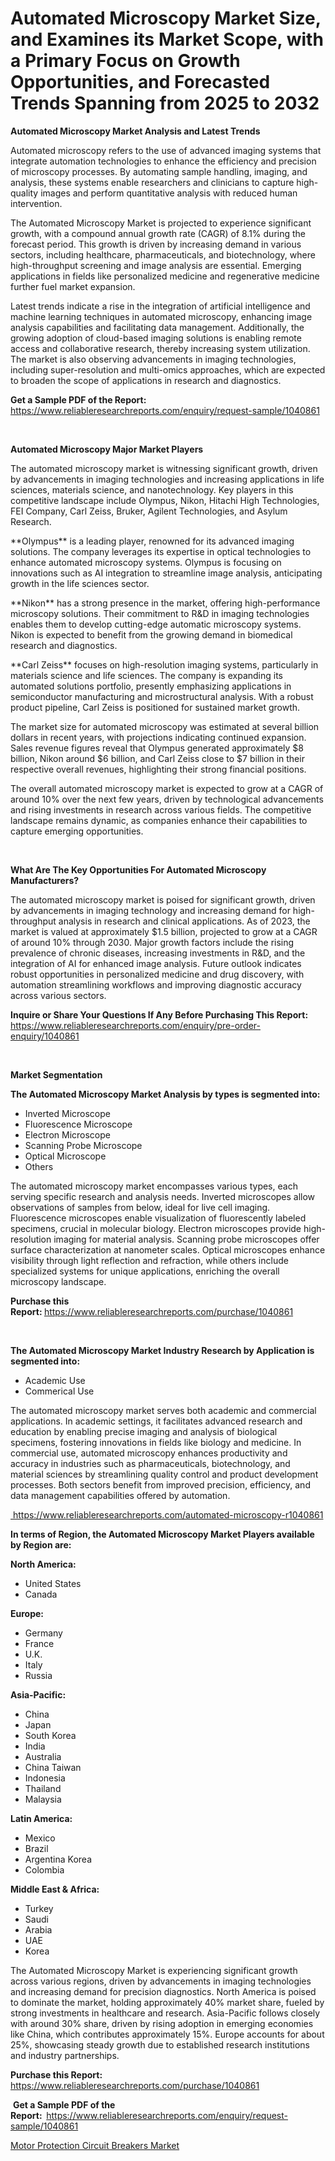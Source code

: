 <p><h1>Automated Microscopy Market Size, and Examines its Market Scope, with a Primary Focus on Growth Opportunities, and Forecasted Trends Spanning from 2025 to 2032</h1></p><p><strong>Automated Microscopy Market Analysis and Latest Trends</strong></p>
<p><p>Automated microscopy refers to the use of advanced imaging systems that integrate automation technologies to enhance the efficiency and precision of microscopy processes. By automating sample handling, imaging, and analysis, these systems enable researchers and clinicians to capture high-quality images and perform quantitative analysis with reduced human intervention.</p><p>The Automated Microscopy Market is projected to experience significant growth, with a compound annual growth rate (CAGR) of 8.1% during the forecast period. This growth is driven by increasing demand in various sectors, including healthcare, pharmaceuticals, and biotechnology, where high-throughput screening and image analysis are essential. Emerging applications in fields like personalized medicine and regenerative medicine further fuel market expansion.</p><p>Latest trends indicate a rise in the integration of artificial intelligence and machine learning techniques in automated microscopy, enhancing image analysis capabilities and facilitating data management. Additionally, the growing adoption of cloud-based imaging solutions is enabling remote access and collaborative research, thereby increasing system utilization. The market is also observing advancements in imaging technologies, including super-resolution and multi-omics approaches, which are expected to broaden the scope of applications in research and diagnostics.</p></p>
<p><strong>Get a Sample PDF of the Report:&nbsp;</strong> <a href="https://www.reliableresearchreports.com/enquiry/request-sample/1040861?utm_campaign=2222&utm_medium=2&utm_source=Github&utm_content=ia&utm_term=20022025&utm_id=automated-microscopy">https://www.reliableresearchreports.com/enquiry/request-sample/1040861</a></p>
<p>&nbsp;</p>
<p><strong>Automated Microscopy Major Market Players</strong></p>
<p><p>The automated microscopy market is witnessing significant growth, driven by advancements in imaging technologies and increasing applications in life sciences, materials science, and nanotechnology. Key players in this competitive landscape include Olympus, Nikon, Hitachi High Technologies, FEI Company, Carl Zeiss, Bruker, Agilent Technologies, and Asylum Research.</p><p>**Olympus** is a leading player, renowned for its advanced imaging solutions. The company leverages its expertise in optical technologies to enhance automated microscopy systems. Olympus is focusing on innovations such as AI integration to streamline image analysis, anticipating growth in the life sciences sector. </p><p>**Nikon** has a strong presence in the market, offering high-performance microscopy solutions. Their commitment to R&D in imaging technologies enables them to develop cutting-edge automatic microscopy systems. Nikon is expected to benefit from the growing demand in biomedical research and diagnostics.</p><p>**Carl Zeiss** focuses on high-resolution imaging systems, particularly in materials science and life sciences. The company is expanding its automated solutions portfolio, presently emphasizing applications in semiconductor manufacturing and microstructural analysis. With a robust product pipeline, Carl Zeiss is positioned for sustained market growth.</p><p>The market size for automated microscopy was estimated at several billion dollars in recent years, with projections indicating continued expansion. Sales revenue figures reveal that Olympus generated approximately $8 billion, Nikon around $6 billion, and Carl Zeiss close to $7 billion in their respective overall revenues, highlighting their strong financial positions.</p><p>The overall automated microscopy market is expected to grow at a CAGR of around 10% over the next few years, driven by technological advancements and rising investments in research across various fields. The competitive landscape remains dynamic, as companies enhance their capabilities to capture emerging opportunities.</p></p>
<p>&nbsp;</p>
<p><strong>What Are The Key Opportunities For Automated Microscopy Manufacturers?</strong></p>
<p><p>The automated microscopy market is poised for significant growth, driven by advancements in imaging technology and increasing demand for high-throughput analysis in research and clinical applications. As of 2023, the market is valued at approximately $1.5 billion, projected to grow at a CAGR of around 10% through 2030. Major growth factors include the rising prevalence of chronic diseases, increasing investments in R&D, and the integration of AI for enhanced image analysis. Future outlook indicates robust opportunities in personalized medicine and drug discovery, with automation streamlining workflows and improving diagnostic accuracy across various sectors.</p></p>
<p><strong>Inquire or Share Your Questions If Any Before Purchasing This Report:</strong> <a href="https://www.reliableresearchreports.com/enquiry/pre-order-enquiry/1040861?utm_campaign=2222&utm_medium=2&utm_source=Github&utm_content=ia&utm_term=20022025&utm_id=automated-microscopy">https://www.reliableresearchreports.com/enquiry/pre-order-enquiry/1040861</a></p>
<p>&nbsp;</p>
<p><strong>Market Segmentation</strong></p>
<p><strong>The Automated Microscopy Market Analysis by types is segmented into:</strong></p>
<p><ul><li>Inverted Microscope</li><li>Fluorescence Microscope</li><li>Electron Microscope</li><li>Scanning Probe Microscope</li><li>Optical Microscope</li><li>Others</li></ul></p>
<p><p>The automated microscopy market encompasses various types, each serving specific research and analysis needs. Inverted microscopes allow observations of samples from below, ideal for live cell imaging. Fluorescence microscopes enable visualization of fluorescently labeled specimens, crucial in molecular biology. Electron microscopes provide high-resolution imaging for material analysis. Scanning probe microscopes offer surface characterization at nanometer scales. Optical microscopes enhance visibility through light reflection and refraction, while others include specialized systems for unique applications, enriching the overall microscopy landscape.</p></p>
<p><strong>Purchase this Report:&nbsp;</strong><a href="https://www.reliableresearchreports.com/purchase/1040861?utm_campaign=2222&utm_medium=2&utm_source=Github&utm_content=ia&utm_term=20022025&utm_id=automated-microscopy">https://www.reliableresearchreports.com/purchase/1040861</a></p>
<p>&nbsp;</p>
<p><strong>The Automated Microscopy Market Industry Research by Application is segmented into:</strong></p>
<p><ul><li>Academic Use</li><li>Commerical Use</li></ul></p>
<p><p>The automated microscopy market serves both academic and commercial applications. In academic settings, it facilitates advanced research and education by enabling precise imaging and analysis of biological specimens, fostering innovations in fields like biology and medicine. In commercial use, automated microscopy enhances productivity and accuracy in industries such as pharmaceuticals, biotechnology, and material sciences by streamlining quality control and product development processes. Both sectors benefit from improved precision, efficiency, and data management capabilities offered by automation.</p></p>
<p><a href="https://www.reliableresearchreports.com/automated-microscopy-r1040861?utm_campaign=2222&utm_medium=2&utm_source=Github&utm_content=ia&utm_term=20022025&utm_id=automated-microscopy">&nbsp;https://www.reliableresearchreports.com/automated-microscopy-r1040861</a></p>
<p><strong>In terms of Region, the Automated Microscopy Market Players available by Region are:</strong></p>
<p>
    <p> <strong> North America: </strong>
        <ul>
            <li>United States</li>
            <li>Canada</li>
        </ul>
        </p> 
    <p> <strong> Europe: </strong>
        <ul>
            <li>Germany</li>
            <li>France</li>
            <li>U.K.</li>
            <li>Italy</li>
            <li>Russia</li>
        </ul>
        </p> 
    <p> <strong> Asia-Pacific: </strong>
        <ul>
            <li>China</li>
            <li>Japan</li>
            <li>South Korea</li>
            <li>India</li>
            <li>Australia</li>
            <li>China Taiwan</li>
            <li>Indonesia</li>
            <li>Thailand</li>
            <li>Malaysia</li>
        </ul>
        </p> 
    <p> <strong> Latin America: </strong>
        <ul>
            <li>Mexico</li>
            <li>Brazil</li>
            <li>Argentina Korea</li>
            <li>Colombia</li>
        </ul>
        </p> 
    <p> <strong> Middle East & Africa: </strong>
        <ul>
            <li>Turkey</li>
            <li>Saudi</li>
            <li>Arabia</li>
            <li>UAE</li>
            <li>Korea</li>
        </ul>
    </p>
    </p>
<p><p>The Automated Microscopy Market is experiencing significant growth across various regions, driven by advancements in imaging technologies and increasing demand for precision diagnostics. North America is poised to dominate the market, holding approximately 40% market share, fueled by strong investments in healthcare and research. Asia-Pacific follows closely with around 30% share, driven by rising adoption in emerging economies like China, which contributes approximately 15%. Europe accounts for about 25%, showcasing steady growth due to established research institutions and industry partnerships.</p></p>
<p><strong>Purchase this Report: </strong><a href="https://www.reliableresearchreports.com/purchase/1040861?utm_campaign=2222&utm_medium=2&utm_source=Github&utm_content=ia&utm_term=20022025&utm_id=automated-microscopy">https://www.reliableresearchreports.com/purchase/1040861</a></p>
<p>&nbsp;<strong>Get a Sample PDF of the Report:&nbsp;&nbsp;</strong><a href="https://www.reliableresearchreports.com/enquiry/request-sample/1040861?utm_campaign=2222&utm_medium=2&utm_source=Github&utm_content=ia&utm_term=20022025&utm_id=automated-microscopy">https://www.reliableresearchreports.com/enquiry/request-sample/1040861</a></p>
<p><strong></strong></p>
<p><p><a href="https://github.com/LilianFaulkner65/Market-Research-Report-List-1/blob/main/motor-protection-circuit-breakers-market.md?utm_campaign=2222&utm_medium=2&utm_source=Github&utm_content=ia&utm_term=20022025&utm_id=automated-microscopy">Motor Protection Circuit Breakers Market</a></p></p>
